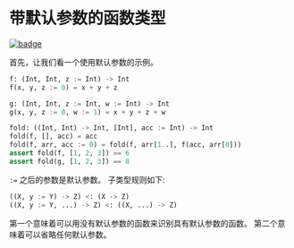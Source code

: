 # 带默认参数的函数类型

[![badge](https://img.shields.io/endpoint.svg?url=https%3A%2F%2Fgezf7g7pd5.execute-api.ap-northeast-1.amazonaws.com%2Fdefault%2Fsource_up_to_date%3Fowner%3Derg-lang%26repos%3Derg%26ref%3Dmain%26path%3Ddoc/EN/syntax/type/advanced/default_param.md%26commit_hash%3D06f8edc9e2c0cee34f6396fd7c64ec834ffb5352)](https://gezf7g7pd5.execute-api.ap-northeast-1.amazonaws.com/default/source_up_to_date?owner=erg-lang&repos=erg&ref=main&path=doc/EN/syntax/type/advanced/default_param.md&commit_hash=06f8edc9e2c0cee34f6396fd7c64ec834ffb5352)

首先，让我们看一个使用默认参数的示例。

```python
f: (Int, Int, z := Int) -> Int
f(x, y, z := 0) = x + y + z

g: (Int, Int, z := Int, w := Int) -> Int
g(x, y, z := 0, w := 1) = x + y + z + w

fold: ((Int, Int) -> Int, [Int], acc := Int) -> Int
fold(f, [], acc) = acc
fold(f, arr, acc := 0) = fold(f, arr[1..], f(acc, arr[0]))
assert fold(f, [1, 2, 3]) == 6
assert fold(g, [1, 2, 3]) == 8
```

`:=` 之后的参数是默认参数。
子类型规则如下:

```python
((X, y := Y) -> Z) <: (X -> Z)
((X, y := Y, ...) -> Z) <: ((X, ...) -> Z)
```

第一个意味着可以用没有默认参数的函数来识别具有默认参数的函数。
第二个意味着可以省略任何默认参数。